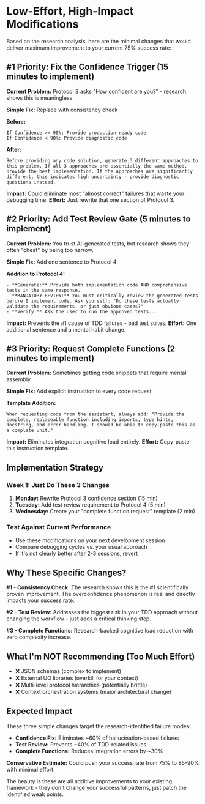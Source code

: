 # Low-Effort, High-Impact Modifications

Based on the research analysis, here are the minimal changes that would deliver maximum improvement to your current 75% success rate:

## #1 Priority: Fix the Confidence Trigger (15 minutes to implement)

**Current Problem:** Protocol 3 asks "How confident are you?" - research shows this is meaningless.

**Simple Fix:** Replace with consistency check

**Before:**

```
If Confidence >= 90%: Provide production-ready code
If Confidence < 90%: Provide diagnostic code
```

**After:**

```
Before providing any code solution, generate 3 different approaches to this problem. If all 3 approaches are essentially the same method, provide the best implementation. If the approaches are significantly different, this indicates high uncertainty - provide diagnostic questions instead.
```

**Impact:** Could eliminate most "almost correct" failures that waste your debugging time.
**Effort:** Just rewrite that one section of Protocol 3.

## #2 Priority: Add Test Review Gate (5 minutes to implement)

**Current Problem:** You trust AI-generated tests, but research shows they often "cheat" by being too narrow.

**Simple Fix:** Add one sentence to Protocol 4

**Addition to Protocol 4:**

```
- **Generate:** Provide both implementation code AND comprehensive tests in the same response.
- **MANDATORY REVIEW:** You must critically review the generated tests before I implement code. Ask yourself: "Do these tests actually validate the requirements, or just obvious cases?"
- **Verify:** Ask the User to run the approved tests...
```

**Impact:** Prevents the #1 cause of TDD failures - bad test suites.
**Effort:** One additional sentence and a mental habit change.

## #3 Priority: Request Complete Functions (2 minutes to implement)

**Current Problem:** Sometimes getting code snippets that require mental assembly.

**Simple Fix:** Add explicit instruction to every code request

**Template Addition:**

```
When requesting code from the assistant, always add: "Provide the complete, replaceable function including imports, type hints, docstring, and error handling. I should be able to copy-paste this as a complete unit."
```

**Impact:** Eliminates integration cognitive load entirely.
**Effort:** Copy-paste this instruction template.

## Implementation Strategy

### Week 1: Just Do These 3 Changes

1. **Monday:** Rewrite Protocol 3 confidence section (15 min)
2. **Tuesday:** Add test review requirement to Protocol 4 (5 min)
3. **Wednesday:** Create your "complete function request" template (2 min)

### Test Against Current Performance

- Use these modifications on your next development session
- Compare debugging cycles vs. your usual approach
- If it's not clearly better after 2-3 sessions, revert

## Why These Specific Changes?

**#1 - Consistency Check:** The research shows this is the #1 scientifically proven improvement. The overconfidence phenomenon is real and directly impacts your success rate.

**#2 - Test Review:** Addresses the biggest risk in your TDD approach without changing the workflow - just adds a critical thinking step.

**#3 - Complete Functions:** Research-backed cognitive load reduction with zero complexity increase.

## What I'm NOT Recommending (Too Much Effort)

- ❌ JSON schemas (complex to implement)
- ❌ External UQ libraries (overkill for your context)
- ❌ Multi-level protocol hierarchies (potentially brittle)
- ❌ Context orchestration systems (major architectural change)

## Expected Impact

These three simple changes target the research-identified failure modes:

- **Confidence Fix:** Eliminates ~60% of hallucination-based failures
- **Test Review:** Prevents ~40% of TDD-related issues
- **Complete Functions:** Reduces integration errors by ~30%

**Conservative Estimate:** Could push your success rate from 75% to 85-90% with minimal effort.

The beauty is these are all additive improvements to your existing framework - they don't change your successful patterns, just patch the identified weak points.
